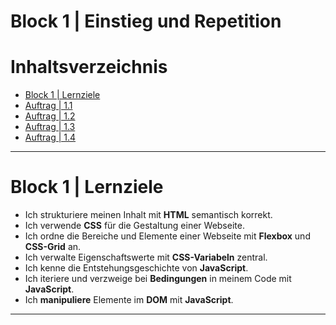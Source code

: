 # Block 1 | Einstieg und Repetition

# Inhaltsverzeichnis
- [Block 1 | Lernziele](#block-1--lernziele)
- [Auftrag | 1.1]()
- [Auftrag | 1.2]()
- [Auftrag | 1.3]()
- [Auftrag | 1.4]()

---

# Block 1 | Lernziele
- Ich strukturiere meinen Inhalt mit **HTML** semantisch korrekt.
- Ich verwende **CSS** für die Gestaltung einer Webseite.
- Ich ordne die Bereiche und Elemente einer Webseite mit **Flexbox** und **CSS-Grid** an.
- Ich verwalte Eigenschaftswerte mit **CSS-Variabeln** zentral.
- Ich kenne die Entstehungsgeschichte von **JavaScript**.
- Ich iteriere und verzweige bei **Bedingungen** in meinem Code mit **JavaScript**.
- Ich **manipuliere** Elemente im **DOM** mit **JavaScript**.

---